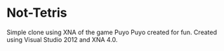 # Not-Tetris

Simple clone using XNA of the game Puyo Puyo created for fun.
Created using Visual Studio 2012 and XNA 4.0.
